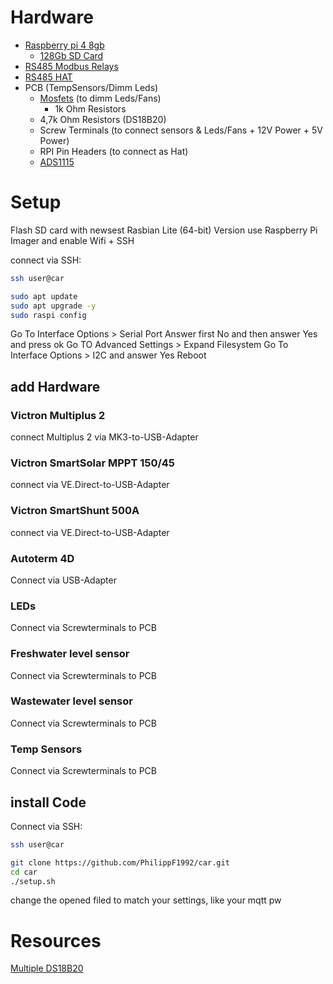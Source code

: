 # Hardware

* [Raspberry pi 4 8gb](https://amzn.eu/d/0oIf1Fr)
  * [128Gb SD Card](https://amzn.eu/d/2Dl5bnE)
* [RS485 Modbus Relays](https://amzn.eu/d/8nXaCZ0)
* [RS485 HAT](https://amzn.eu/d/72dqG40)
* PCB (TempSensors/Dimm Leds)
  * [Mosfets](https://www.infineon.com/cms/de/product/power/mosfet/n-channel/irlb8721/) (to dimm Leds/Fans)
    * 1k Ohm Resistors
  * 4,7k Ohm Resistors (DS18B20)
  * Screw Terminals (to connect sensors & Leds/Fans + 12V Power + 5V Power)
  * RPI Pin Headers (to connect as Hat)
  * [ADS1115](https://amzn.eu/d/c3uFTyn)
  

# Setup

Flash SD card with newsest Rasbian Lite (64-bit) Version
use Raspberry Pi Imager and enable Wifi + SSH

connect via SSH:
```sh
ssh user@car
```

```sh
sudo apt update
sudo apt upgrade -y
sudo raspi config
```
Go To Interface Options > Serial Port
Answer first No and then answer Yes and press ok
Go TO Advanced Settings > Expand Filesystem
Go To Interface Options > I2C and answer Yes
Reboot

## add Hardware

### Victron Multiplus 2

connect Multiplus 2 via MK3-to-USB-Adapter

### Victron SmartSolar MPPT 150/45

connect via VE.Direct-to-USB-Adapter

### Victron SmartShunt 500A

connect via VE.Direct-to-USB-Adapter

### Autoterm 4D

Connect via USB-Adapter

### LEDs

Connect via Screwterminals to PCB

### Freshwater level sensor

Connect via Screwterminals to PCB

### Wastewater level sensor 

Connect via Screwterminals to PCB

### Temp Sensors

Connect via Screwterminals to PCB

## install Code 
Connect via SSH:

```sh
ssh user@car
```

```sh
git clone https://github.com/PhilippF1992/car.git
cd car
./setup.sh
```
change the opened filed to match your settings, like your mqtt pw

# Resources
[Multiple DS18B20](https://www.hackster.io/vinayyn/multiple-ds18b20-temp-sensors-interfacing-with-raspberry-pi-d8a6b0)